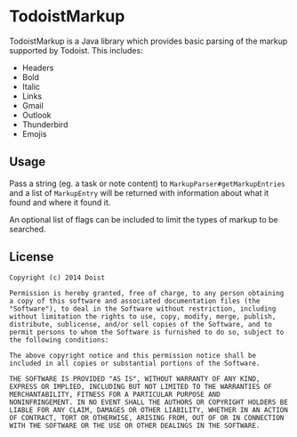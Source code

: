# TodoistMarkup

TodoistMarkup is a Java library which provides basic parsing of the markup supported by Todoist. This includes:

* Headers
* Bold
* Italic
* Links
* Gmail
* Outlook
* Thunderbird
* Emojis

## Usage

Pass a string (eg. a task or note content) to `MarkupParser#getMarkupEntries` and a list of `MarkupEntry` will be returned with information about what it found and where it found it.

An optional list of flags can be included to limit the types of markup to be searched.

## License

    Copyright (c) 2014 Doist

    Permission is hereby granted, free of charge, to any person obtaining
    a copy of this software and associated documentation files (the
    "Software"), to deal in the Software without restriction, including
    without limitation the rights to use, copy, modify, merge, publish,
    distribute, sublicense, and/or sell copies of the Software, and to
    permit persons to whom the Software is furnished to do so, subject to
    the following conditions:

    The above copyright notice and this permission notice shall be
    included in all copies or substantial portions of the Software.

    THE SOFTWARE IS PROVIDED "AS IS", WITHOUT WARRANTY OF ANY KIND,
    EXPRESS OR IMPLIED, INCLUDING BUT NOT LIMITED TO THE WARRANTIES OF
    MERCHANTABILITY, FITNESS FOR A PARTICULAR PURPOSE AND
    NONINFRINGEMENT. IN NO EVENT SHALL THE AUTHORS OR COPYRIGHT HOLDERS BE
    LIABLE FOR ANY CLAIM, DAMAGES OR OTHER LIABILITY, WHETHER IN AN ACTION
    OF CONTRACT, TORT OR OTHERWISE, ARISING FROM, OUT OF OR IN CONNECTION
    WITH THE SOFTWARE OR THE USE OR OTHER DEALINGS IN THE SOFTWARE.